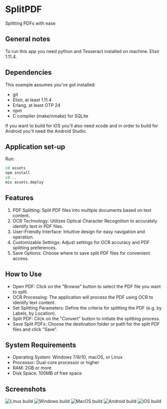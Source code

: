 # SplitPDF
Splitting PDFs with ease


## General notes

To run this app you need python and Tesseract installed on machine.
Elixir 1.11.4.

## Dependencies

This example assumes you've got installed:

- git
- Elixir, at least 1.11.4
- Erlang, at least OTP 24
- npm
- C compiler (make/nmake) for SQLite

If you want to build for iOS you'll also need xcode and in order to build for Android you'll need the
Android Studio.

## Application set-up

Run:

```bash
cd assets
npm install
cd ..
mix assets.deploy
```

## Features
1) PDF Splitting: Split PDF files into multiple documents based on text content.
2) OCR Technology: Utilizes Optical Character Recognition to accurately identify text in PDF files.
3) User-Friendly Interface: Intuitive design for easy navigation and operation.
4) Customizable Settings: Adjust settings for OCR accuracy and PDF splitting preferences.
5) Save Options: Choose where to save split PDF files for convenient access.

## How to Use
- Open PDF: Click on the "Browse" button to select the PDF file you want to split.
- OCR Processing: The application will process the PDF using OCR to identify text content.
- Set Splitting Parameters: Define the criteria for splitting the PDF (e.g. by Labels, by Location).
- Split PDF: Click on the "Convert" button to initiate the splitting process.
- Save Split PDFs: Choose the destination folder or path for the split PDF files and click "Save".


## System Requirements
- Operating System: Windows 7/8/10, macOS, or Linux
- Processor: Dual-core processor or higher
- RAM: 2GB or more
- Disk Space: 100MB of free space

## Screenshots

![Linux build](/nodeploy/linux_todo.png?raw=true "Linux build")
![Windows build](/nodeploy/windows_todo.png?raw=true "Windows build")
![MacOS build](/nodeploy/macos_todo.png?raw=true "MacOS build")
![Android build](/nodeploy/android_todo.png?raw=true "Android build")
![iOS build](/nodeploy/ios_todo.png?raw=true "iOS build")


